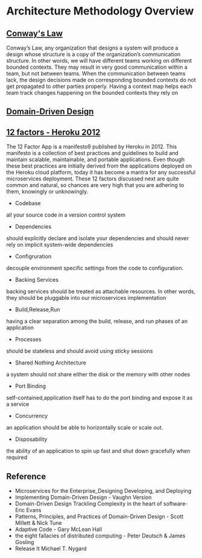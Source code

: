 # Architecture Methodology Overview

## [Conway's Law](https://en.wikipedia.org/wiki/Conway%27s_law)

  Conway’s Law, any organization that designs a system will produce a design whose structure is a copy of the organization’s communication structure. In other words, we will have different teams working on different bounded contexts. They may result in very good communication within a team, but not between teams. When the communication between teams lack, the design decisions made
on corresponding bounded contexts do not get propagated to other parties properly. Having a context map helps each team track changes happening on the bounded contexts they rely on

## [Domain-Driven Design](https://en.wikipedia.org/wiki/Domain-driven_design)

## [12 factors - Heroku  2012](https://12factor.net)

The 12 Factor App is a manifesto9 published by Heroku in 2012. This manifesto is a collection of best practices and guidelines to build and maintain scalable, maintainable, and portable applications. Even though these best practices are initially derived from the applications deployed on the Heroku cloud platform, today it has become a mantra for any successful microservices deployment. These 12 factors discussed next are quite common and natural, so chances are very high that you are adhering to them, knowingly or unknowingly.

* Codebase

all your source code
in a version control system

* Dependencies

should explicitly declare and isolate your dependencies and should never rely on implicit system-wide dependencies

* Configruration

decouple environment specific settings from the code to configuration.

* Backing Services

backing services should be treated as attachable resources. In other words, they should be pluggable into our microservices implementation

* Build,Release,Run

having a clear separation among the build, release, and run phases of an application

* Processes

 should be stateless and should avoid using sticky sessions

* Shared Nothing Architecture

a system should not share either the disk or the memory with other nodes

* Port Binding

self-contained,application itself has to do the port binding and expose it as a service

* Concurrency

an application should be able to horizontally scale or scale out.

* Disposability

the ability of an application to spin up fast and shut down gracefully when required


## Reference

* Microservices for the Enterprise_Designing Developing, and Deploying
* Implementing Domain-Driven Design - Vaughn Version
* Domain-Driven Design Trackling Complexity in the heart of software- Eric Evans
* Patterns, Principles, and Practices of Domain-Driven Design - Scott Millett & Nick Tune
* Adaptive Code - Gary McLean Hall
* the eight fallacies of distributed computing - Peter Deutsch & James Gosling
* Release It Michael T. Nygard